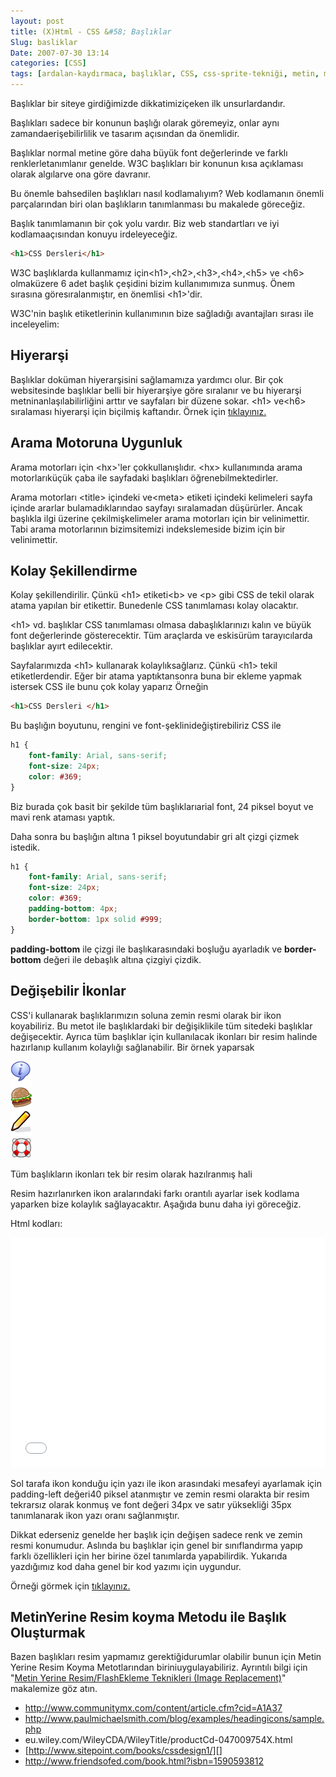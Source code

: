 ```yaml
---
layout: post
title: (X)Html - CSS &#58; Başlıklar
Slug: basliklar
Date: 2007-07-30 13:14
categories: [CSS]
tags: [ardalan-kaydırmaca, başlıklar, CSS, css-sprite-tekniği, metin, metin yerine resim koymak, HTML]
---
```


Başlıklar bir siteye girdiğimizde dikkatimiziçeken ilk unsurlardandır.

Başlıkları sadece bir konunun başlığı olarak göremeyiz, onlar aynı
zamandaerişebilirlilik ve tasarım açısından da önemlidir.

Başlıklar normal metine göre daha büyük font değerlerinde ve farklı
renklerletanımlanır genelde. W3C başlıkları bir konunun kısa açıklaması
olarak algılarve ona göre davranır.

Bu önemle bahsedilen başlıkları nasıl kodlamalıyım? Web kodlamanın
önemli parçalarından biri olan başlıkların tanımlanması bu makalede
göreceğiz.

Başlık tanımlamanın bir çok yolu vardır. Biz web standartları ve iyi
kodlamaaçısından konuyu irdeleyeceğiz.

```html
<h1>CSS Dersleri</h1>
```

W3C başlıklarda kullanmamız için<h1\>,<h2\>,<h3\>,<h4\>,<h5\> ve
<h6\> olmaküzere 6 adet başlık çeşidini bizim kullanımımıza sunmuş.
Önem sırasına göresıralanmıştır, en önemlisi <h1\>'dir.

W3C'nin başlık etiketlerinin kullanımının bize sağladığı avantajları
sırası ile inceleyelim:

## Hiyerarşi

Başlıklar doküman hiyerarşisini sağlamamıza yardımcı olur. Bir çok
websitesinde başlıklar belli bir hiyerarşiye göre sıralanır ve bu
hiyerarşi metninanlaşılabilirliğini arttır ve sayfaları bir düzene
sokar. <h1\> ve<h6\> sıralaması hiyerarşi için biçilmiş kaftandır.
Örnek için [tıklayınız.][]

## Arama Motoruna Uygunluk

Arama motorları için <hx\>'ler çokkullanışlıdır. <hx\> kullanımında
arama motorlarıküçük çaba ile sayfadaki başlıkları öğrenebilmektedirler.

Arama motorları <title\> içindeki ve<meta\> etiketi içindeki
kelimeleri sayfa içinde ararlar bulamadıklarındao sayfayı sıralamadan
düşürürler. Ancak başlıkla ilgi üzerine çekilmişkelimeler arama
motorları için bir velinimettir. Tabi arama motorlarının bizimsitemizi
indekslemeside bizim için bir velinimettir.

## Kolay Şekillendirme

Kolay şekillendirilir. Çünkü <h1\> etiketi<b\> ve <p\> gibi CSS de
tekil olarak atama yapılan bir etikettir. Bunedenle CSS tanımlaması
kolay olacaktır.

<h1\> vd. başlıklar CSS tanımlaması olmasa dabaşlıklarınızı kalın ve
büyük font değerlerinde gösterecektir. Tüm araçlarda ve eskisürüm
tarayıcılarda başlıklar ayırt edilecektir.

Sayfalarımızda <h1\> kullanarak kolaylıksağlarız. Çünkü <h1\> tekil
etiketlerdendir. Eğer bir atama yaptıktansonra buna bir ekleme yapmak
istersek CSS ile bunu çok kolay yaparız Örneğin

```html
<h1>CSS Dersleri </h1>
```

Bu başlığın boyutunu, rengini ve font-şeklinideğiştirebiliriz CSS ile

```css
h1 {
	font-family: Arial, sans-serif;
	font-size: 24px;
	color: #369;
}
```

Biz burada çok basit bir şekilde tüm başlıklarıarial font, 24 piksel
boyut ve mavi renk ataması yaptık.

Daha sonra bu başlığın altına 1 piksel boyutundabir gri alt çizgi çizmek
istedik.

```css
h1 {
	font-family: Arial, sans-serif;
	font-size: 24px;
	color: #369;
	padding-bottom: 4px;
	border-bottom: 1px solid #999;
}
```

**padding-bottom** ile çizgi ile başlıkarasındaki boşluğu ayarladık ve
**border-bottom** değeri ile debaşlık altına çizgiyi çizdik.

## Değişebilir İkonlar

CSS'i kullanarak başlıklarımızın soluna zemin resmi olarak bir ikon
koyabiliriz. Bu metot ile başlıklardaki bir değişiklikile tüm sitedeki
başlıklar değişecektir. Ayrıca tüm başlıklar için kullanılacak ikonları
bir resim halinde hazırlanıp kullanım kolaylığı sağlanabilir. Bir örnek
yaparsak

![Başlıklar][]

Tüm başlıkların ikonları tek bir
resim olarak hazılranmış hali

Resim hazırlanırken ikon aralarındaki farkı orantılı ayarlar isek
kodlama yaparken bize kolaylık sağlayacaktır. Aşağıda bunu daha iyi
göreceğiz.

Html kodları:

<iframe height='368' scrolling='no' src='//codepen.io/fatihhayri/embed/myYpgg/?height=368&theme-id=13521' data-default-tab='result' frameborder='no' allowtransparency='true' allowfullscreen='true' style='width: 100%;'></iframe>

Sol tarafa ikon konduğu için yazı ile ikon arasındaki mesafeyi ayarlamak
için padding-left değeri40 piksel atanmıştır ve zemin resmi olarakta bir
resim tekrarsız olarak konmuş ve font değeri 34px ve satır yüksekliği
35px tanımlanarak ikon yazı oranı sağlanmıştır.

Dikkat ederseniz genelde her başlık için değişen sadece renk ve zemin
resmi konumudur. Aslında bu başlıklar için genel bir sınıflandırma yapıp
farklı özellikleri için her birine özel tanımlarda yapabilirdik.
Yukarıda yazdığımız kod daha genel bir kod yazımı için uygundur.

Örneği görmek için [tıklayınız.][1]

## MetinYerine Resim koyma Metodu ile Başlık Oluşturmak

Bazen başlıkları resim yapmamız gerektiğidurumlar olabilir bunun için
Metin Yerine Resim Koyma Metotlarından biriniuygulayabiliriz. Ayrıntılı
bilgi için "[Metin Yerine Resim/FlashEkleme Teknikleri (Image Replacement)][]" makalemize göz atın.

-   http://www.communitymx.com/content/article.cfm?cid=A1A37
-   http://www.paulmichaelsmith.com/blog/examples/headingicons/sample.php
-   eu.wiley.com/WileyCDA/WileyTitle/productCd-047009754X.html
-   [http://www.sitepoint.com/books/cssdesign1/][]
-   http://www.friendsofed.com/book.html?isbn=1590593812

  [tıklayınız.]: /dokumanlar/baslik_deneme1.html
  [Başlıklar]: /images/basliklar.gif
  [1]: /dokumanlar/baslik_deneme2.html
  [Metin Yerine Resim/FlashEkleme Teknikleri (Image Replacement)]: http://fatihhayrioglu.com/metin-yerine-resimflash-ekleme-teknikleri-image-replacement/
  [http://www.sitepoint.com/books/cssdesign1/]: http://www.sitepoint.com/books/cssdesign1/
